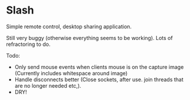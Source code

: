 # Slash

Simple  remote control, desktop sharing application.

Still very buggy (otherwise everything seems to be working). Lots of refractoring to do.

Todo:
* Only send mouse events when clients mouse is on the capture image (Currently includes whitespace around image)
* Handle disconnects better (Close sockets, after use. join threads that are no longer needed etc,). 
* DRY!
  

